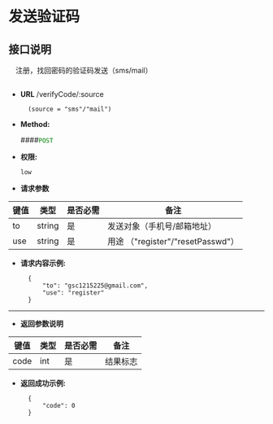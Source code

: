 # 发送验证码

## 接口说明

　注册，找回密码的验证码发送（sms/mail）

## 


* **URL**
        /verifyCode/:source
        
        (source = "sms"/"mail")

* **Method:**
  
  ####<font color=green>`POST`</font>

* **权限:**

  `low`

*  **请求参数**

**键值** | **类型** | **是否必需** | **备注**
---------|----------|--------------|---------
to|string|是|发送对象（手机号/邮箱地址）
use|string|是|用途 （"register"/"resetPasswd"）

* **请求内容示例:**


        { 
            "to": "gsc1215225@gmail.com",
            "use": "register"
        } 
--- 
*  **返回参数说明**

**键值** | **类型** | **是否必需** | **备注**
---------|----------|--------------|---------
code    |int |是 |结果标志


* **返回成功示例:**


        {
            "code": 0
        } 


